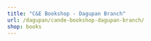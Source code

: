 ```yaml
---
title: "C&E Bookshop - Dagupan Branch"
url: /dagupan/cande-bookshop-dagupan-branch/
shop: books
---
```

